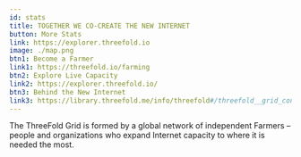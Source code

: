 ```yaml
---
id: stats
title: TOGETHER WE CO-CREATE THE NEW INTERNET 
button: More Stats
link: https://explorer.threefold.io
image: ./map.png
btn1: Become a Farmer
link1: https://threefold.io/farming
btn2: Explore Live Capacity
link2: https://explorer.threefold.io/
btn3: Behind the New Internet
link3: https://library.threefold.me/info/threefold#/threefold__grid_concepts
---
```


The ThreeFold Grid is formed by a global network of independent Farmers – people and organizations who expand Internet capacity to where it is needed the most.
